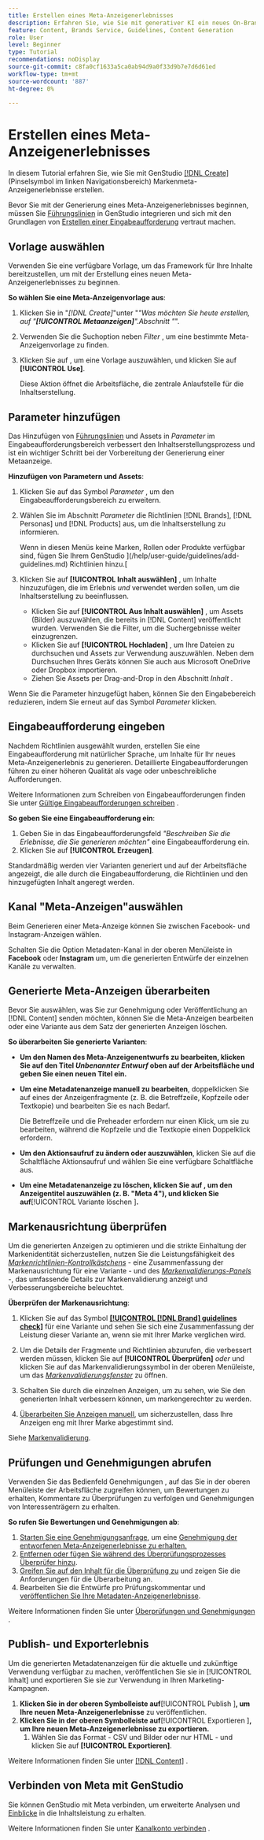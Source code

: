 ```yaml
---
title: Erstellen eines Meta-Anzeigenerlebnisses
description: Erfahren Sie, wie Sie mit generativer KI ein neues On-Brand-Meta-Anzeigenerlebnis für Facebook oder Instagram erstellen.
feature: Content, Brands Service, Guidelines, Content Generation
role: User
level: Beginner
type: Tutorial
recommendations: noDisplay
source-git-commit: c8fa0cf1633a5ca0ab94d9a0f33d9b7e7d6d61ed
workflow-type: tm+mt
source-wordcount: '887'
ht-degree: 0%

---
```



# Erstellen eines Meta-Anzeigenerlebnisses

In diesem Tutorial erfahren Sie, wie Sie mit GenStudio [[!DNL Create]](/help/user-guide/create/overview.md) (Pinselsymbol im linken Navigationsbereich) Markenmeta-Anzeigenerlebnisse erstellen.

Bevor Sie mit der Generierung eines Meta-Anzeigenerlebnisses beginnen, müssen Sie [Führungslinien](/help/user-guide/guidelines/add-guidelines.md) in GenStudio integrieren und sich mit den Grundlagen von [Erstellen einer Eingabeaufforderung](/help/user-guide/effective-prompts.md) vertraut machen.

## Vorlage auswählen

Verwenden Sie eine verfügbare Vorlage, um das Framework für Ihre Inhalte bereitzustellen, um mit der Erstellung eines neuen Meta-Anzeigenerlebnisses zu beginnen.

**So wählen Sie eine Meta-Anzeigenvorlage aus**:

1. Klicken Sie in &quot;_[!DNL Create]_&quot;unter &quot;_&quot;Was möchten Sie heute erstellen, auf &quot;**[!UICONTROL Metaanzeigen]**&quot;.Abschnitt &quot;_&quot;.
1. Verwenden Sie die Suchoption neben _Filter_ , um eine bestimmte Meta-Anzeigenvorlage zu finden.
1. Klicken Sie auf , um eine Vorlage auszuwählen, und klicken Sie auf **[!UICONTROL Use]**.

   Diese Aktion öffnet die Arbeitsfläche, die zentrale Anlaufstelle für die Inhaltserstellung.

## Parameter hinzufügen

Das Hinzufügen von [Führungslinien](/help/user-guide/guidelines/overview.md) und Assets in _Parameter_ im Eingabeaufforderungsbereich verbessert den Inhaltserstellungsprozess und ist ein wichtiger Schritt bei der Vorbereitung der Generierung einer Metaanzeige.

**Hinzufügen von Parametern und Assets**:

1. Klicken Sie auf das Symbol _Parameter_ , um den Eingabeaufforderungsbereich zu erweitern.
1. Wählen Sie im Abschnitt _Parameter_ die Richtlinien [!DNL Brands], [!DNL Personas] und [!DNL Products] aus, um die Inhaltserstellung zu informieren.

   Wenn in diesen Menüs keine Marken, Rollen oder Produkte verfügbar sind, fügen Sie Ihrem GenStudio ](/help/user-guide/guidelines/add-guidelines.md) Richtlinien hinzu.[

1. Klicken Sie auf **[!UICONTROL Inhalt auswählen]** , um Inhalte hinzuzufügen, die im Erlebnis *und* verwendet werden sollen, um die Inhaltserstellung zu beeinflussen.
   * Klicken Sie auf **[!UICONTROL Aus Inhalt auswählen]** , um Assets (Bilder) auszuwählen, die bereits in [!DNL Content] veröffentlicht wurden. Verwenden Sie die Filter, um die Suchergebnisse weiter einzugrenzen.
   * Klicken Sie auf **[!UICONTROL Hochladen]** , um Ihre Dateien zu durchsuchen und Assets zur Verwendung auszuwählen. Neben dem Durchsuchen Ihres Geräts können Sie auch aus Microsoft OneDrive oder Dropbox importieren.
   * Ziehen Sie Assets per Drag-and-Drop in den Abschnitt _Inhalt_ .

Wenn Sie die Parameter hinzugefügt haben, können Sie den Eingabebereich reduzieren, indem Sie erneut auf das Symbol _Parameter_ klicken.

## Eingabeaufforderung eingeben

Nachdem Richtlinien ausgewählt wurden, erstellen Sie eine Eingabeaufforderung mit natürlicher Sprache, um Inhalte für Ihr neues Meta-Anzeigenerlebnis zu generieren. Detaillierte Eingabeaufforderungen führen zu einer höheren Qualität als vage oder unbeschreibliche Aufforderungen.

Weitere Informationen zum Schreiben von Eingabeaufforderungen finden Sie unter [Gültige Eingabeaufforderungen schreiben](/help/user-guide/effective-prompts.md) .

**So geben Sie eine Eingabeaufforderung ein**:

1. Geben Sie in das Eingabeaufforderungsfeld _&quot;Beschreiben Sie die Erlebnisse, die Sie generieren möchten&quot;_ eine Eingabeaufforderung ein.
1. Klicken Sie auf **[!UICONTROL Erzeugen]**.

Standardmäßig werden vier Varianten generiert und auf der Arbeitsfläche angezeigt, die alle durch die Eingabeaufforderung, die Richtlinien und den hinzugefügten Inhalt angeregt werden.

## Kanal &quot;Meta-Anzeigen&quot;auswählen

Beim Generieren einer Meta-Anzeige können Sie zwischen Facebook- und Instagram-Anzeigen wählen.

Schalten Sie die Option Metadaten-Kanal in der oberen Menüleiste in **Facebook** oder **Instagram** um, um die generierten Entwürfe der einzelnen Kanäle zu verwalten.

## Generierte Meta-Anzeigen überarbeiten

Bevor Sie auswählen, was Sie zur Genehmigung oder Veröffentlichung an [!DNL Content] senden möchten, können Sie die Meta-Anzeigen bearbeiten oder eine Variante aus dem Satz der generierten Anzeigen löschen.

**So überarbeiten Sie generierte Varianten**:

* **Um den Namen des Meta-Anzeigenentwurfs zu bearbeiten, klicken Sie auf den Titel _Unbenannter Entwurf_ oben auf der Arbeitsfläche und geben Sie einen neuen Titel ein.**
* **Um eine Metadatenanzeige manuell zu bearbeiten**, doppelklicken Sie auf eines der Anzeigenfragmente (z. B. die Betreffzeile, Kopfzeile oder Textkopie) und bearbeiten Sie es nach Bedarf.

  Die Betreffzeile und die Preheader erfordern nur einen Klick, um sie zu bearbeiten, während die Kopfzeile und die Textkopie einen Doppelklick erfordern.

* **Um den Aktionsaufruf zu ändern oder auszuwählen**, klicken Sie auf die Schaltfläche Aktionsaufruf und wählen Sie eine verfügbare Schaltfläche aus.
* **Um eine Metadatenanzeige zu löschen, klicken Sie auf , um den Anzeigentitel auszuwählen (z. B. &quot;Meta 4&quot;), und klicken Sie auf**[!UICONTROL  Variante löschen ]**.**

## Markenausrichtung überprüfen

Um die generierten Anzeigen zu optimieren und die strikte Einhaltung der Markenidentität sicherzustellen, nutzen Sie die Leistungsfähigkeit des [_Markenrichtlinien-Kontrollkästchens_](/help/user-guide/guidelines/brand-validation.md#brand-guidelines-check) - eine Zusammenfassung der Markenausrichtung für eine Variante - und des [_Markenvalidierungs-Panels_](/help/user-guide/guidelines/brand-validation.md#brand-validation-panel) -, das umfassende Details zur Markenvalidierung anzeigt und Verbesserungsbereiche beleuchtet.

**Überprüfen der Markenausrichtung**:

1. Klicken Sie auf das Symbol [**[!UICONTROL [!DNL Brand] guidelines check]**](/help/user-guide/guidelines/brand-validation.md#brand-guidelines-check) für eine Variante und sehen Sie sich eine Zusammenfassung der Leistung dieser Variante an, wenn sie mit Ihrer Marke verglichen wird.
1. Um die Details der Fragmente und Richtlinien abzurufen, die verbessert werden müssen, klicken Sie auf **[!UICONTROL Überprüfen]** _oder_ und klicken Sie auf das Markenvalidierungssymbol in der oberen Menüleiste, um das [_Markenvalidierungsfenster_](/help/user-guide/guidelines/brand-validation.md#brand-validation-panel) zu öffnen.

1. Schalten Sie durch die einzelnen Anzeigen, um zu sehen, wie Sie den generierten Inhalt verbessern können, um markengerechter zu werden.
1. [Überarbeiten Sie Anzeigen manuell](#revise-generated-meta-ads), um sicherzustellen, dass Ihre Anzeigen eng mit Ihrer Marke abgestimmt sind.

Siehe [Markenvalidierung](/help/user-guide/guidelines/brand-validation.md).

## Prüfungen und Genehmigungen abrufen

Verwenden Sie das Bedienfeld Genehmigungen , auf das Sie in der oberen Menüleiste der Arbeitsfläche zugreifen können, um Bewertungen zu erhalten, Kommentare zu Überprüfungen zu verfolgen und Genehmigungen von Interessenträgern zu erhalten.

**So rufen Sie Bewertungen und Genehmigungen ab**:

1. [Starten Sie eine Genehmigungsanfrage](/help/user-guide/approvals/request-review.md), um eine [Genehmigung der entworfenen Meta-Anzeigenerlebnisse zu erhalten.](/help/user-guide/approvals/approve-content.md)
1. [Entfernen oder fügen Sie während des Überprüfungsprozesses Überprüfer hinzu](/help/user-guide/approvals/review-and-edit.md#manage-approvals).
1. [Greifen Sie auf den Inhalt für die Überprüfung zu](/help/user-guide/approvals/review-and-edit.md#access-content-for-review) und zeigen Sie die Anforderungen für die Überarbeitung an.
1. Bearbeiten Sie die Entwürfe pro Prüfungskommentar und [veröffentlichen Sie Ihre Metadaten-Anzeigenerlebnisse](#publish-and-export-experience).

Weitere Informationen finden Sie unter [Überprüfungen und Genehmigungen](/help/user-guide/approvals/overview.md) .

## Publish- und Exporterlebnis

Um die generierten Metadatenanzeigen für die aktuelle und zukünftige Verwendung verfügbar zu machen, veröffentlichen Sie sie in [!UICONTROL Inhalt] und exportieren Sie sie zur Verwendung in Ihren Marketing-Kampagnen.

1. **Klicken Sie in der oberen Symbolleiste auf**[!UICONTROL  Publish ]**, um Ihre neuen Meta-Anzeigenerlebnisse** zu veröffentlichen.
1. **Klicken Sie in der oberen Symbolleiste auf**[!UICONTROL  Exportieren ]**, um Ihre neuen Meta-Anzeigenerlebnisse zu exportieren.**
   1. Wählen Sie das Format - CSV und Bilder oder nur HTML - und klicken Sie auf **[!UICONTROL Exportieren]**.

Weitere Informationen finden Sie unter [[!DNL Content]](/help/user-guide/content/overview.md#search-and-find-approved-content) .

## Verbinden von Meta mit GenStudio

Sie können GenStudio mit Meta verbinden, um erweiterte Analysen und [Einblicke](/help/user-guide/insights/overview.md) in die Inhaltsleistung zu erhalten.

Weitere Informationen finden Sie unter [Kanalkonto verbinden](/help/user-guide/insights/connect-channel.md) .
